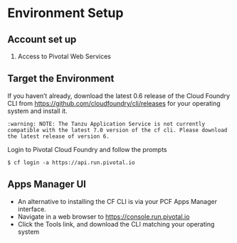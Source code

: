 
# Environment Setup

## Account set up

1. Access to Pivotal Web Services

## Target the Environment
If you haven’t already, download the latest 0.6 release of the Cloud Foundry CLI from https://github.com/cloudfoundry/cli/releases for your operating system and install it.

```
:warning: NOTE: The Tanzu Application Service is not currently compatible with the latest 7.0 version of the cf cli. Please download the latest release of version 6.
```

Login to Pivotal Cloud Foundry and follow the prompts

``` $ cf login -a https://api.run.pivotal.io ```

## Apps Manager UI

- An alternative to installing the CF CLI is via your PCF Apps Manager interface.
- Navigate in a web browser to https://console.run.pivotal.io
- Click the Tools link, and download the CLI matching your operating system
